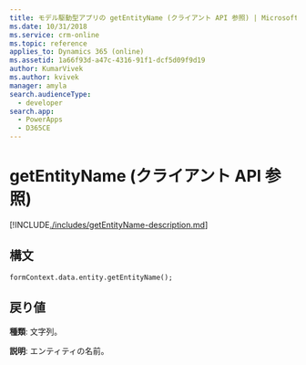 ```yaml
---
title: モデル駆動型アプリの getEntityName (クライアント API 参照) | MicrosoftDocs
ms.date: 10/31/2018
ms.service: crm-online
ms.topic: reference
applies_to: Dynamics 365 (online)
ms.assetid: 1a66f93d-a47c-4316-91f1-dcf5d09f9d19
author: KumarVivek
ms.author: kvivek
manager: amyla
search.audienceType:
  - developer
search.app:
  - PowerApps
  - D365CE
---
```

# <a name="getentityname-client-api-reference"></a>getEntityName (クライアント API 参照)



[!INCLUDE[./includes/getEntityName-description.md](./includes/getEntityName-description.md)]

## <a name="syntax"></a>構文

`formContext.data.entity.getEntityName();`

## <a name="return-value"></a>戻り値

**種類**: 文字列。

**説明**: エンティティの名前。



